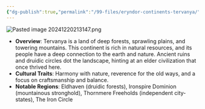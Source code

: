 ```yaml
---
{"dg-publish":true,"permalink":"/99-files/eryndor-continents-tervanya/"}
---
```



![Pasted image 20241220213147.png](/img/user/98%20Attachments/Pasted%20image%2020241220213147.png)

- **Overview**: Tervanya is a land of deep forests, sprawling plains, and towering mountains. This continent is rich in natural resources, and its people have a deep connection to the earth and nature. Ancient ruins and druidic circles dot the landscape, hinting at an elder civilization that once thrived here.
- **Cultural Traits**: Harmony with nature, reverence for the old ways, and a focus on craftsmanship and balance.
- **Notable Regions**: Eldhaven (druidic forests), Ironspire Dominion (mountainous stronghold), Thornmere Freeholds (independent city-states), The Iron Circle